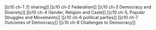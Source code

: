 [[c10 ch-1 力 sharing]]
[[c10 ch-2 Federalism]]
[[c10 ch-3 Democracy and Diversity]]
[[c10 ch-4 Gender, Religion and Caste]]
[[c10 ch-5, Popular Struggles and Movements]]
[[c10 ch-6 political parties]]
[[c10 ch-7 Outcomes of Democracy]]
[[c10 ch-8 Challenges to Democracy]]